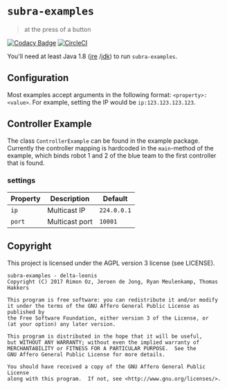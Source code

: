 # `subra-examples`
> at the press of a button

[![Codacy Badge](https://api.codacy.com/project/badge/Grade/2e361a22754a4f749f44cf6eb5153c55)](https://www.codacy.com/app/delta-leonis/subra-examples?utm_source=github.com&amp;utm_medium=referral&amp;utm_content=delta-leonis/subra-examples&amp;utm_campaign=Badge_Grade)
[![CircleCI](https://circleci.com/gh/delta-leonis/subra-examples.svg?style=svg)](https://circleci.com/gh/delta-leonis/subra-examples)

You'll need at least Java 1.8 ([jre](https://www.java.com/download/)
/[jdk](http://www.oracle.com/technetwork/java/javase/downloads/index-jsp-138363.html))
to run `subra-examples`.

## Configuration
Most examples accept arguments in the following format: `<property>:<value>`. For example, setting
the IP would be `ip:123.123.123.123`.

## Controller Example
The class `ControllerExample` can be found in the example package. Currently the controller mapping
is hardcoded in the `main`-method of the example, which binds robot 1 and 2 of the blue team to the
first controller that is found.

### settings
| Property | Description    | Default     |
|--------- |--------------- |------------ |
| `ip`     | Multicast IP   | `224.0.0.1` |
| `port`   | Multicast port | `10001`     |

## Copyright

This project is licensed under the AGPL version 3 license (see LICENSE).

```
subra-examples - delta-leonis
Copyright (C) 2017 Rimon Oz, Jeroen de Jong, Ryan Meulenkamp, Thomas Hakkers

This program is free software: you can redistribute it and/or modify
it under the terms of the GNU Affero General Public License as published by
the Free Software Foundation, either version 3 of the License, or
(at your option) any later version.

This program is distributed in the hope that it will be useful,
but WITHOUT ANY WARRANTY; without even the implied warranty of
MERCHANTABILITY or FITNESS FOR A PARTICULAR PURPOSE.  See the
GNU Affero General Public License for more details.

You should have received a copy of the GNU Affero General Public License
along with this program.  If not, see <http://www.gnu.org/licenses/>.
```
